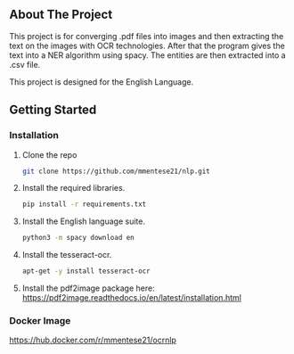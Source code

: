 <!-- ABOUT THE PROJECT -->
## About The Project


This project is for converging .pdf files into images and then extracting the text on the images with OCR technologies. After that the program gives the text into a NER algorithm using spacy. The entities are then extracted into a .csv file.

This project is designed for the English Language.


<!-- GETTING STARTED -->
## Getting Started

### Installation

1. Clone the repo
   ```sh
   git clone https://github.com/mmentese21/nlp.git
   ```

2. Install the required libraries.
   ```sh
   pip install -r requirements.txt
   ```
3. Install the English language suite.
    ```sh
   python3 -m spacy download en
   ```
   
4. Install the tesseract-ocr. 
    ```sh
   apt-get -y install tesseract-ocr
   ```

5. Install the pdf2image package here: https://pdf2image.readthedocs.io/en/latest/installation.html

### Docker Image

https://hub.docker.com/r/mmentese21/ocrnlp
